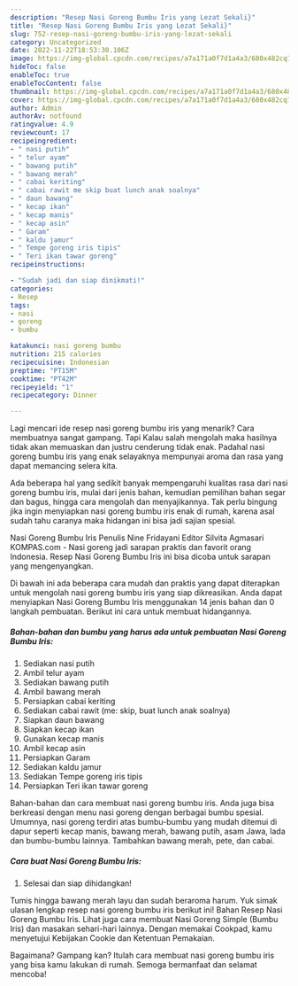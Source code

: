 ```yaml
---
description: "Resep Nasi Goreng Bumbu Iris yang Lezat Sekali}"
title: "Resep Nasi Goreng Bumbu Iris yang Lezat Sekali}"
slug: 752-resep-nasi-goreng-bumbu-iris-yang-lezat-sekali
category: Uncategorized
date: 2022-11-22T18:53:30.106Z
image: https://img-global.cpcdn.com/recipes/a7a171a0f7d1a4a3/680x482cq70/nasi-goreng-bumbu-iris-foto-resep-utama.jpg
hideToc: false
enableToc: true
enableTocContent: false
thumbnail: https://img-global.cpcdn.com/recipes/a7a171a0f7d1a4a3/680x482cq70/nasi-goreng-bumbu-iris-foto-resep-utama.jpg
cover: https://img-global.cpcdn.com/recipes/a7a171a0f7d1a4a3/680x482cq70/nasi-goreng-bumbu-iris-foto-resep-utama.jpg
author: Admin
authorAv: notfound
ratingvalue: 4.9
reviewcount: 17
recipeingredient:
- " nasi putih"
- " telur ayam"
- " bawang putih"
- " bawang merah"
- " cabai keriting"
- " cabai rawit me skip buat lunch anak soalnya"
- " daun bawang"
- " kecap ikan"
- " kecap manis"
- " kecap asin"
- " Garam"
- " kaldu jamur"
- " Tempe goreng iris tipis"
- " Teri ikan tawar goreng"
recipeinstructions:

- "Sudah jadi dan siap dinikmati!"
categories:
- Resep
tags:
- nasi
- goreng
- bumbu

katakunci: nasi goreng bumbu 
nutrition: 215 calories
recipecuisine: Indonesian
preptime: "PT15M"
cooktime: "PT42M"
recipeyield: "1"
recipecategory: Dinner

---
```



Lagi mencari ide resep nasi goreng bumbu iris yang menarik? Cara membuatnya sangat gampang. Tapi Kalau salah mengolah maka hasilnya tidak akan memuaskan dan justru cenderung tidak enak. Padahal nasi goreng bumbu iris yang enak selayaknya mempunyai aroma dan rasa yang dapat memancing selera kita.


Ada beberapa hal yang sedikit banyak mempengaruhi kualitas rasa dari nasi goreng bumbu iris, mulai dari jenis bahan, kemudian pemilihan bahan segar dan bagus, hingga cara mengolah dan menyajikannya. Tak perlu bingung jika ingin menyiapkan nasi goreng bumbu iris enak di rumah, karena asal sudah tahu caranya maka hidangan ini bisa jadi sajian spesial.

Nasi Goreng Bumbu Iris Penulis Nine Fridayani Editor Silvita Agmasari KOMPAS.com - Nasi goreng jadi sarapan praktis dan favorit orang Indonesia. Resep Nasi Goreng Bumbu Iris ini bisa dicoba untuk sarapan yang mengenyangkan.


Di bawah ini ada beberapa cara mudah dan praktis yang dapat diterapkan untuk mengolah nasi goreng bumbu iris yang siap dikreasikan. Anda dapat menyiapkan Nasi Goreng Bumbu Iris menggunakan 14 jenis bahan dan 0 langkah pembuatan. Berikut ini cara untuk membuat hidangannya.

<!--inarticleads1-->

##### Bahan-bahan dan bumbu yang harus ada untuk pembuatan Nasi Goreng Bumbu Iris:

1. Sediakan  nasi putih
1. Ambil  telur ayam
1. Sediakan  bawang putih
1. Ambil  bawang merah
1. Persiapkan  cabai keriting
1. Sediakan  cabai rawit (me: skip, buat lunch anak soalnya)
1. Siapkan  daun bawang
1. Siapkan  kecap ikan
1. Gunakan  kecap manis
1. Ambil  kecap asin
1. Persiapkan  Garam
1. Sediakan  kaldu jamur
1. Sediakan  Tempe goreng iris tipis
1. Persiapkan  Teri ikan tawar goreng


Bahan-bahan dan cara membuat nasi goreng bumbu iris. Anda juga bisa berkreasi dengan menu nasi goreng dengan berbagai bumbu spesial. Umumnya, nasi goreng terdiri atas bumbu-bumbu yang mudah ditemui di dapur seperti kecap manis, bawang merah, bawang putih, asam Jawa, lada dan bumbu-bumbu lainnya. Tambahkan bawang merah, pete, dan cabai. 

<!--inarticleads2-->

##### Cara buat Nasi Goreng Bumbu Iris:


1. Selesai dan siap dihidangkan!

Tumis hingga bawang merah layu dan sudah beraroma harum. Yuk simak ulasan lengkap resep nasi goreng bumbu iris berikut ini! Bahan Resep Nasi Goreng Bumbu Iris. Lihat juga cara membuat Nasi Goreng Simple (Bumbu Iris) dan masakan sehari-hari lainnya. Dengan memakai Cookpad, kamu menyetujui Kebijakan Cookie dan Ketentuan Pemakaian. 

Bagaimana? Gampang kan? Itulah cara membuat nasi goreng bumbu iris yang bisa kamu lakukan di rumah. Semoga bermanfaat dan selamat mencoba!
